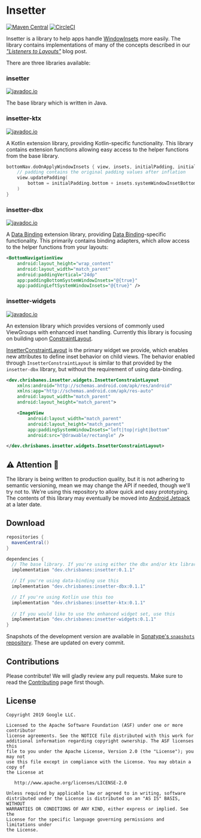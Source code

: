 # Insetter

[![Maven Central](https://maven-badges.herokuapp.com/maven-central/dev.chrisbanes/insetter/badge.svg)](https://search.maven.org/search?q=g:dev.chrisbanes%20insetter) [![CircleCI](https://circleci.com/gh/chrisbanes/insetter/tree/master.svg?style=svg)](https://circleci.com/gh/chrisbanes/insetter/tree/master)

Insetter is a library to help apps handle
[WindowInsets](https://developer.android.com/reference/android/view/WindowInsets.html) more easily.
The library contains implementations of many of the concepts described in our
[_"Listeners to Layouts"_](https://medium.com/androiddevelopers/windowinsets-listeners-to-layouts-8f9ccc8fa4d1)
blog post.

There are three libraries available:

### insetter
[![javadoc.io](https://javadoc.io/badge2/dev.chrisbanes/insetter/javadoc.io.svg)](https://javadoc.io/doc/dev.chrisbanes/insetter)

The base library which is written in Java.

### insetter-ktx
[![javadoc.io](https://javadoc.io/badge2/dev.chrisbanes/insetter-ktx/javadoc.io.svg)](https://javadoc.io/doc/dev.chrisbanes/insetter-ktx)

A Kotlin extension library, providing Kotlin-specific functionality. This library contains
extension functions allowing easy access to the helper functions from the base library.

``` kotlin
bottomNav.doOnApplyWindowInsets { view, insets, initialPadding, initialMargins ->
    // padding contains the original padding values after inflation
    view.updatePadding(
        bottom = initialPadding.bottom + insets.systemWindowInsetBottom
    )
}
```

### insetter-dbx
[![javadoc.io](https://javadoc.io/badge2/dev.chrisbanes/insetter-dbx/javadoc.io.svg)](https://javadoc.io/doc/dev.chrisbanes/insetter-dbx)

A [Data Binding][databinding] extension library, providing [Data Binding][databinding]-specific functionality. This primarily contains binding adapters, which allow access to the helper
functions from your layouts:

``` xml
<BottomNavigationView
    android:layout_height="wrap_content"
    android:layout_width="match_parent"
    android:paddingVertical="24dp"
    app:paddingBottomSystemWindowInsets="@{true}"
    app:paddingLeftSystemWindowInsets="@{true}" />
```

### insetter-widgets
[![javadoc.io](https://javadoc.io/badge2/dev.chrisbanes/insetter-widgets/javadoc.io.svg)](https://javadoc.io/doc/dev.chrisbanes/insetter-widgets)

An extension library which provides versions of commonly used ViewGroups with enhanced inset
handling. Currently this library is focusing on building upon 
[ConstraintLayout](https://developer.android.com/reference/androidx/constraintlayout/widget/ConstraintLayout.html).

[InsetterConstraintLayout](widgets/src/main/java/dev/chrisbanes/insetter/widgets/InsetterConstraintLayout.java) is the
primary widget we provide, which enables new attributes to define inset behavior on child views.
The behavior enabled through `InsetterConstraintLayout` is similar to that provided by 
the `insetter-dbx` library, but without the requirement of using data-binding.

``` xml
<dev.chrisbanes.insetter.widgets.InsetterConstraintLayout
    xmlns:android="http://schemas.android.com/apk/res/android"
    xmlns:app="http://schemas.android.com/apk/res-auto"
    android:layout_width="match_parent"
    android:layout_height="match_parent">

    <ImageView
        android:layout_width="match_parent"
        android:layout_height="match_parent"
        app:paddingSystemWindowInsets="left|top|right|bottom"
        android:src="@drawable/rectangle" />

</dev.chrisbanes.insetter.widgets.InsetterConstraintLayout>
```

## ⚠️ Attention 🚧

The library is being written to production quality, but it is not adhering to semantic versioning,
mean we may change the API if needed, though we'll try not to. We're using this repository to
allow quick and easy prototyping. The contents of this library may eventually be moved into
[Android Jetpack](https://android.googlesource.com/platform/frameworks/support/+/androidx-master-dev/README.md)
at a later date.

## Download

```groovy
repositories {
  mavenCentral()
}

dependencies {
  // The base library. If you're using either the dbx and/or ktx libraries, you don't need this
  implementation "dev.chrisbanes:insetter:0.1.1"

  // If you're using data-binding use this
  implementation "dev.chrisbanes:insetter-dbx:0.1.1"

  // If you're using Kotlin use this too
  implementation "dev.chrisbanes:insetter-ktx:0.1.1"
  
  // If you would like to use the enhanced widget set, use this
  implementation "dev.chrisbanes:insetter-widgets:0.1.1"
}
```

Snapshots of the development version are available in [Sonatype's `snapshots` repository][snap].
These are updated on every commit.

## Contributions

Please contribute! We will gladly review any pull requests.
Make sure to read the [Contributing](CONTRIBUTING.md) page first though.

## License

```
Copyright 2019 Google LLC.

Licensed to the Apache Software Foundation (ASF) under one or more contributor
license agreements. See the NOTICE file distributed with this work for
additional information regarding copyright ownership. The ASF licenses this
file to you under the Apache License, Version 2.0 (the "License"); you may not
use this file except in compliance with the License. You may obtain a copy of
the License at

   http://www.apache.org/licenses/LICENSE-2.0

Unless required by applicable law or agreed to in writing, software
distributed under the License is distributed on an "AS IS" BASIS, WITHOUT
WARRANTIES OR CONDITIONS OF ANY KIND, either express or implied. See the
License for the specific language governing permissions and limitations under
the License.
```

 [databinding]: https://developer.android.com/topic/libraries/data-binding
 [snap]: https://oss.sonatype.org/content/repositories/snapshots/
